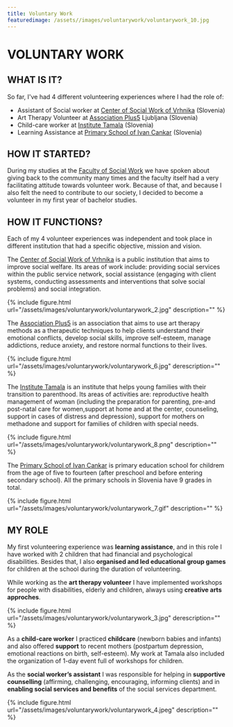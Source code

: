 ```yaml
---
title: Voluntary Work
featuredimage: /assets//images/voluntarywork/voluntarywork_10.jpg
---
```

# VOLUNTARY WORK

## WHAT IS IT?

So far, I've had 4 different volunteering experiences where I had the role of:

- Assistant of Social worker at [Center of Social Work of Vrhnika](http://www.csd-vrhnika.com/) (Slovenia)
- Art Therapy Volunteer at [Association Plus5](https://pomoczumetnostjo.blogspot.pt/) Ljubljana (Slovenia)
- Child-care worker at [Institute Tamala](http://www.prostovoljstvo.org/index.php?t=itemOrganization&uid=3847) (Slovenia)
- Learning Assistance at [Primary School of Ivan Cankar](http://www.osivanacankarja.si/) (Slovenia)



## HOW IT STARTED?

During my studies at the [Faculty of Social Work](https://www.fsd.uni-lj.si/) we have spoken about giving back to the community many times and the faculty itself had a very facilitating attitude towards volunteer work. Because of that, and because I also felt the need to contribute to our society, I decided to become a volunteer in my first year of bachelor studies.


## HOW IT FUNCTIONS?

Each of my 4 volunteer experiences was independent and took place in different institution that had a specific objective, mission and vision. 

The [Center of Social Work of Vrhnika](http://www.csd-vrhnika.com/) is a public institution that aims to improve social welfare. Its areas of work include: providing social services within the public service network, social assistance (engaging with client systems, conducting assessments and interventions that solve social problems) and social integration. 

{% include figure.html url="/assets/images/voluntarywork/voluntarywork_2.jpg" description="" %}

The [Association Plus5](https://pomoczumetnostjo.blogspot.pt/) is an association that aims to use art therapy methods as a therapeutic techniques to help clients understand their emotional conflicts, develop social skills, improve self-esteem, manage addictions, reduce anxiety, and restore normal functions to their lives.

{% include figure.html url="/assets/images/voluntarywork/voluntarywork_6.jpg" derescription="" %}

The [Institute Tamala](http://www.prostovoljstvo.org/index.php?t=itemOrganization&uid=3847) is an institute that helps young families with their transition to parenthood. Its areas of activities are: reproductive health management of woman (including the preparation for parenting, pre-and post-natal care for women,support at home and at the center, counseling, support in cases of distress and depression), support for mothers on methadone and support for families of children with special needs.

{% include figure.html url="/assets/images/voluntarywork/voluntarywork_8.png" description="" %}

The [Primary School of Ivan Cankar](http://www.osivanacankarja.si/) is primary education school for childrem from the age of five to fourteen (after preschool and before entering secondary school). All the primary schools in Slovenia have 9 grades in total. 

{% include figure.html url="/assets/images/voluntarywork/voluntarywork_7.gif" description="" %}


## MY ROLE

My first volunteering experience was **learning assistance**, and in this role I have worked with 2 children that had financial and psychological disabilities. Besides that, I also **organised and led educational group games** for children at the school during the duration of volunteering. 

While working as the **art therapy volunteer** I have implemented workshops for people with disabilities, elderly and children, always using **creative arts approches**.

{% include figure.html url="/assets/images/voluntarywork/voluntarywork_3.jpg" derescription="" %}

As a **child-care worker** I practiced **childcare** (newborn babies and infants) and also offered **support** to recent mothers (postpartum depression, emotional reactions on birth, self-esteem). My work at Tamala also included the organization of 1-day event full of workshops for children.

As the **social worker’s assistant** I was responsible for helping in **supportive counselling** (affirming, challenging, encouraging, informing clients) and in **enabling social services and benefits** of the social services department.


{% include figure.html url="/assets/images/voluntarywork/voluntarywork_4.jpeg" description="" %}

